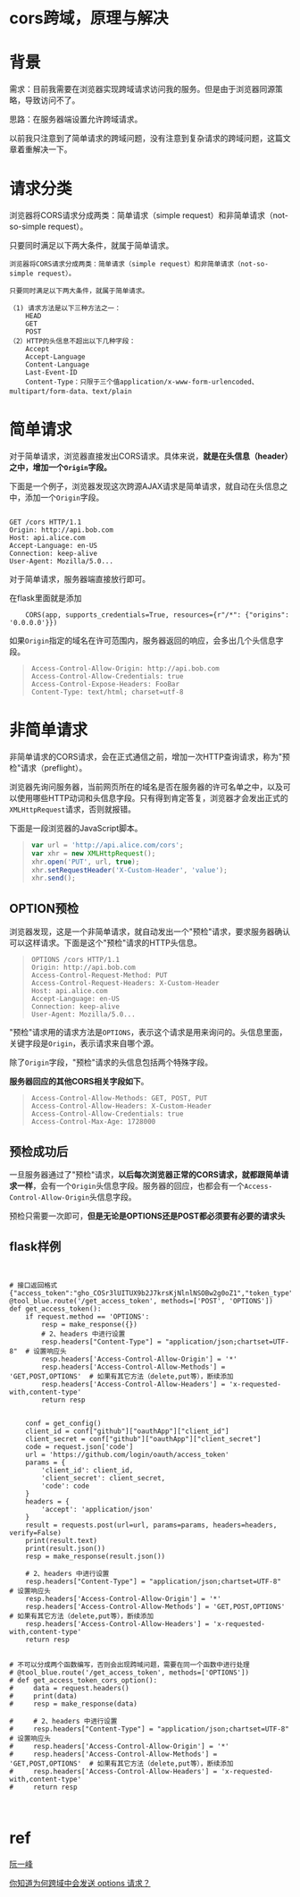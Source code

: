 # cors跨域，原理与解决




# 背景

需求：目前我需要在浏览器实现跨域请求访问我的服务。但是由于浏览器同源策略，导致访问不了。

思路：在服务器端设置允许跨域请求。

以前我只注意到了简单请求的跨域问题，没有注意到复杂请求的跨域问题，这篇文章着重解决一下。



# 请求分类

浏览器将CORS请求分成两类：简单请求（simple request）和非简单请求（not-so-simple request）。

只要同时满足以下两大条件，就属于简单请求。
```
浏览器将CORS请求分成两类：简单请求（simple request）和非简单请求（not-so-simple request）。

只要同时满足以下两大条件，就属于简单请求。

（1) 请求方法是以下三种方法之一：
    HEAD
    GET
    POST
（2）HTTP的头信息不超出以下几种字段：
    Accept
    Accept-Language
    Content-Language
    Last-Event-ID
    Content-Type：只限于三个值application/x-www-form-urlencoded、multipart/form-data、text/plain
```



# 简单请求

对于简单请求，浏览器直接发出CORS请求。具体来说，**就是在头信息（header）之中，增加一个`Origin`字段。**

下面是一个例子，浏览器发现这次跨源AJAX请求是简单请求，就自动在头信息之中，添加一个`Origin`字段。

```

GET /cors HTTP/1.1
Origin: http://api.bob.com
Host: api.alice.com
Accept-Language: en-US
Connection: keep-alive
User-Agent: Mozilla/5.0...
```

对于简单请求，服务器端直接放行即可。

在flask里面就是添加

`    CORS(app, supports_credentials=True, resources={r"/*": {"origins": '0.0.0.0'}})`

如果`Origin`指定的域名在许可范围内，服务器返回的响应，会多出几个头信息字段。

> ```http
> Access-Control-Allow-Origin: http://api.bob.com
> Access-Control-Allow-Credentials: true
> Access-Control-Expose-Headers: FooBar
> Content-Type: text/html; charset=utf-8
> ```



# 非简单请求

非简单请求的CORS请求，会在正式通信之前，增加一次HTTP查询请求，称为"预检"请求（preflight）。

浏览器先询问服务器，当前网页所在的域名是否在服务器的许可名单之中，以及可以使用哪些HTTP动词和头信息字段。只有得到肯定答复，浏览器才会发出正式的`XMLHttpRequest`请求，否则就报错。

下面是一段浏览器的JavaScript脚本。

> ```javascript
> var url = 'http://api.alice.com/cors';
> var xhr = new XMLHttpRequest();
> xhr.open('PUT', url, true);
> xhr.setRequestHeader('X-Custom-Header', 'value');
> xhr.send();
> ```



## OPTION预检

浏览器发现，这是一个非简单请求，就自动发出一个"预检"请求，要求服务器确认可以这样请求。下面是这个"预检"请求的HTTP头信息。

> ```http
> OPTIONS /cors HTTP/1.1
> Origin: http://api.bob.com
> Access-Control-Request-Method: PUT
> Access-Control-Request-Headers: X-Custom-Header
> Host: api.alice.com
> Accept-Language: en-US
> Connection: keep-alive
> User-Agent: Mozilla/5.0...
> ```

"预检"请求用的请求方法是`OPTIONS`，表示这个请求是用来询问的。头信息里面，关键字段是`Origin`，表示请求来自哪个源。

除了`Origin`字段，"预检"请求的头信息包括两个特殊字段。

**服务器回应的其他CORS相关字段如下**。

> ```http
> Access-Control-Allow-Methods: GET, POST, PUT
> Access-Control-Allow-Headers: X-Custom-Header
> Access-Control-Allow-Credentials: true
> Access-Control-Max-Age: 1728000
> ```



## 预检成功后

一旦服务器通过了"预检"请求，**以后每次浏览器正常的CORS请求，就都跟简单请求一样**，会有一个`Origin`头信息字段。服务器的回应，也都会有一个`Access-Control-Allow-Origin`头信息字段。

预检只需要一次即可，**但是无论是OPTIONS还是POST都必须要有必要的请求头**



## flask样例

```


# 接口返回格式 {"access_token":"gho_COSr3lUITUX9b2J7krsKjNlnlNSOBw2g0oZ1","token_type":"bearer","scope":"public_repo"}
@tool_blue.route('/get_access_token', methods=['POST', 'OPTIONS'])
def get_access_token():
    if request.method == 'OPTIONS':
        resp = make_response({})
        # 2、headers 中进行设置
        resp.headers["Content-Type"] = "application/json;chartset=UTF-8"  # 设置响应头
        resp.headers['Access-Control-Allow-Origin'] = '*'
        resp.headers['Access-Control-Allow-Methods'] = 'GET,POST,OPTIONS'  # 如果有其它方法（delete,put等），断续添加
        resp.headers['Access-Control-Allow-Headers'] = 'x-requested-with,content-type'
        return resp
    
    
    conf = get_config()
    client_id = conf["github"]["oauthApp"]["client_id"]
    client_secret = conf["github"]["oauthApp"]["client_secret"]
    code = request.json['code']
    url = 'https://github.com/login/oauth/access_token'
    params = {
        'client_id': client_id,
        'client_secret': client_secret,
        'code': code
    }
    headers = {
        'accept': 'application/json'
    }
    result = requests.post(url=url, params=params, headers=headers, verify=False)
    print(result.text)
    print(result.json())
    resp = make_response(result.json())

    # 2、headers 中进行设置
    resp.headers["Content-Type"] = "application/json;chartset=UTF-8"  # 设置响应头
    resp.headers['Access-Control-Allow-Origin'] = '*'
    resp.headers['Access-Control-Allow-Methods'] = 'GET,POST,OPTIONS'  # 如果有其它方法（delete,put等），断续添加
    resp.headers['Access-Control-Allow-Headers'] = 'x-requested-with,content-type'
    return resp


# 不可以分成两个函数编写，否则会出现跨域问题，需要在同一个函数中进行处理
# @tool_blue.route('/get_access_token', methods=['OPTIONS'])
# def get_access_token_cors_option():
#     data = request.headers()
#     print(data)
#     resp = make_response(data)

#     # 2、headers 中进行设置
#     resp.headers["Content-Type"] = "application/json;chartset=UTF-8"  # 设置响应头
#     resp.headers['Access-Control-Allow-Origin'] = '*'
#     resp.headers['Access-Control-Allow-Methods'] = 'GET,POST,OPTIONS'  # 如果有其它方法（delete,put等），断续添加
#     resp.headers['Access-Control-Allow-Headers'] = 'x-requested-with,content-type'
#     return resp



```







# ref

[阮一峰](https://www.ruanyifeng.com/blog/2016/04/cors.html)

[你知道为何跨域中会发送 options 请求？](https://juejin.cn/post/7021077647417409550)



